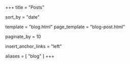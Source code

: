 +++
title = "Posts"

sort_by = "date"

template = "blog.html"
page_template = "blog-post.html"

paginate_by = 10

insert_anchor_links = "left"

aliases = [ "blog" ]
+++
